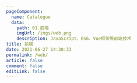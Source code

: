 ```yaml
---
pageComponent:
  name: Catalogue
  data:
    path: 01.前端
    imgUrl: /imgs/web.png
    description: JavaScript、ES6、Vue框架等前端技术
title: 前端
date: 2021-06-27 14:30:33
permalink: /web/
article: false
comment: false
editLink: false
---
```


